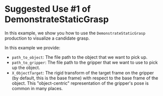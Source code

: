 # Suggested Use #1 of DemonstrateStaticGrasp

In this example, we show you how to use the `DemonstrateStaticGrasp` production
to visualize a candidate grasp.

In this example we provide:
- `path_to_object`: The file path to the object that we want to pick up.
- `path_to_gripper`: The file path to the gripper that we want to use to pick up the object.
- `X_ObjectTarget`: The rigid transform of the target frame on the gripper (by default, this is the base frame) with respect to the base frame of the object. This "object-centric" representation of the gripper's pose is common in many places.